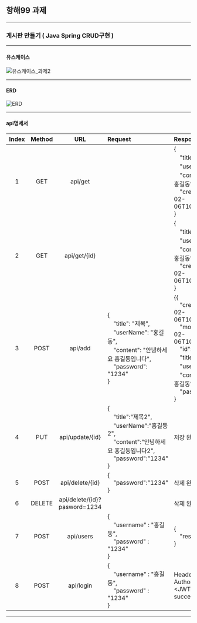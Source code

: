 ## 항해99 과제

---
### 게시판 만들기 ( Java Spring CRUD구현 )
- - - 

#### 유스케이스
![유스케이스_과제2](https://user-images.githubusercontent.com/111578825/218233044-b9c8752a-19b2-4cd9-818a-ab58b9b51d88.png)


- - -

#### ERD
![ERD](https://user-images.githubusercontent.com/111578825/218122342-b542a839-754d-460e-bf27-a1fe055e116d.png)




- - -



#### api명세서


| Index | Method |             URL              | Request                                                                                                 | Response                                                                                                                                                                                                             |
|:-----:|:------:|:----------------------------:|:--------------------------------------------------------------------------------------------------------|:---------------------------------------------------------------------------------------------------------------------------------------------------------------------------------------------------------------------|
|   1   |  GET   |           api/get            |                                                                                                         | {<br> 　"title": "제목",<br>　"userName": "홍길동",<br>　"content": "안녕하세요 홍길동입니다",<br>　"createdAt": "2023-02-06T10:05:44.402421"<br>}                                                                                       |
|   2   |  GET   |         api/get/{id}         |                                                                                                         | {<br> 　"title": "제목",<br>　"userName": "홍길동",<br>　"content": "안녕하세요 홍길동입니다",<br>　"createdAt": "2023-02-06T10:05:44.402421"<br>}                                                                                       |
|   3   |  POST  |           api/add            | {<br> 　"title": "제목",<br>　"userName": "홍길동",<br>　"content": "안녕하세요 홍길동입니다",<br>　"password": "1234"<br>} | {{<br>　"createdAt": "2023-02-06T10:34:11.7218094",<br>　"modifiedAt": 2023-02-06T10:34:11.7218094",<br>　"id": 7,<br>　"title": "제목",<br>　"userName": "홍길동",<br>　"content": "안녕하세요 홍길동입니다",<br>　"password": "1234"<br>} |
|   4   |  PUT   |       api/update/{id}        | {<br>　"title":"제목2",<br>　"userName":"홍길동2",<br>　"content":"안녕하세요 홍길동입니다2",<br>　"password":"1234"<br>}   | 저장 완료                                                                                                                                                                                                                |
|   5   |  POST  |       api/delete/{id}        | {<br>　"password":"1234"<br>}                                                                            | 삭제 완료                                                                                                                                                                                                                |
|   6   | DELETE | api/delete/{id}?pasword=1234 |                                                                                                         | 삭제 완료                                                                                                                                                                                                                |
|   7   |  POST  |          api/users          | { <br>　"username" : "홍길동",<br/>　"password" : "1234"<br/>}                                               | {<br/>　"response" : success<br/>}                                                                                                                                                                                    |
|   8   |  POST  |          api/login           | { <br>　"username" : "홍길동",<br/>　"password" : "1234"<br/>}                                               | Header <br/>Authorization : Bearer \<JWT> <br/>success                                                                                                                                                               |

------